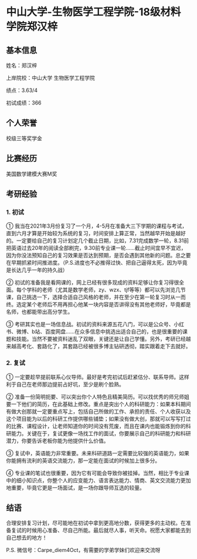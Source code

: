 # 中山大学-生物医学工程学院-18级材料学院郑汉梓

## 基本信息

姓名：郑汉梓

上岸院校：中山大学 生物医学工程学院

绩点：3.63/4

初试成绩：366

## 个人荣誉

校级三等奖学金

## 比赛经历

美国数学建模大赛M奖

## 考研经验

### 1.  初试

①  我当在2021年3月份复习了一个月，4-5月在准备大三下学期的课程与考试，直到六月才算是开始较为系统的复习，时间安排上算正常，当然越早开始是越好的。一定要给自己的复习计划定几个截止日期，比如，7.31完成数学一轮，8.31前把英语过去20年的阅读全部刷完，9.30前专业课一轮……截止时间宜早不宜迟，因为你没法预知自己的复习效果是否达到预期，是否会遇到其他新的问题。总之要在早期抓紧时间推进度。（P.S.进度也不必推得过快、把自己逼得太死，因为毕竟是长达几乎一年的持久战）

②  初试的准备我是看网课的，网上已经有很多现成的资料足够让你复习得很全面。每个学科的老师（尤其是数学老师，zy、wzx、tjf等等）都可以先浏览几节课，自己挑选一下，选择合适自己风格的老师，并在至少在第一轮复习时从一而终。选定某个老师后不用再担心他某一块内容是否讲得没有其他老师好，毕竟都是名师，也都能带出高分学生。

③  考研其实也是一场信息战。初试的资料来源五花八门，可以是公众号、小红书、微博、b站、百度网盘……在众多信息中挑选出适合自己的，也是很重要的课题和技能。当然不要被资料迷乱了双眼，关键还是让自己学懂。另外，考研已经越来越高考化、套路化了，其套路已经被很多博主钻研透彻，踏实跟着走下去就好。

### 2.  复试

①  一定要趁早提前联系心仪导师。最好是考完初试后赶紧估分、联系导师。这样利于自己在老师那边提前占好坑，至少是刷个脸熟。

②  准备一份简明扼要、可以突出你个人特色且精美简历。可以找优秀的师兄师姐要一下他们的简历，在此基础上修改。重点是突出个人的科研能力：如果本科期间有做大创那就一定要重点写上，包括自己所做的工作、承担的责任、个人收获以及这个项目能为以后的科研工作提供哪些铺垫；如果没有做大创，那就可以写写打过的比赛、课程设计，让老师知道你的时间没有荒废，而且在课内也能锻炼到你的科研能力。关键在于，复试更像一场找工作的面试，你要展示自己的科研能力和科研潜力，你要告诉老板你能为他提供什么价值。

③  复试中，英语能力非常重要。未来科研道路一定需要比较强的英语能力，如果你能拥有流利的英语交流能力，那一定能在面试的时候加上很多分。

④  专业课的笔试也很重要，因为它有可能会导致你被挂掉。当然，相比于专业课中的细小知识点，你整个人的应变能力、语言表达能力、情商、英文交流能力更加地重要，毕竟它更是一场面试，是一场你跟导师互选的较量。

## 结语

合理安排复习计划，尽可能地在初试中拿到更高地分数，获得更多的主动权。在准备复试的时候用心准备、尽自己所能。最后就尽人事，听天命。祝愿大家都能去到自己想去的地方！

&#x20;

P.S. 微信号：Carpe\_diem4Oct，有需要的学弟学妹们欢迎来交流呀

